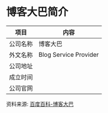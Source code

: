 # 博客大巴简介

|项目|内容|
|-----|-----|
|公司名称|博客大巴|
|外文名称|Blog Service Provider|
|公司地址||
|成立时间||
|公司官网||

资料来源: 
[百度百科-博客大巴](https://baike.baidu.com/item/%E5%8D%9A%E5%AE%A2%E5%A4%A7%E5%B7%B4)